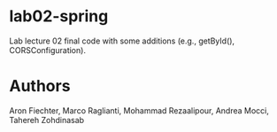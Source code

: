 # lab02-spring

Lab lecture 02 final code with some additions (e.g., getById(), CORSConfiguration).

# Authors
Aron Fiechter, Marco Raglianti, Mohammad Rezaalipour, Andrea Mocci, Tahereh Zohdinasab